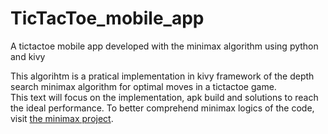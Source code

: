# TicTacToe_mobile_app
A tictactoe mobile app developed with the minimax algorithm using  python and kivy

This algorihtm is a pratical implementation in kivy framework of the depth search minimax algorithm for optimal moves in a tictactoe game.  
This text will focus on the implementation, apk build and solutions to reach the ideal performance. To better comprehend minimax logics of the code, visit [the minimax project](https://github.com/RodrigoMarquesP/TicTacToe_minimax_depth_search).
